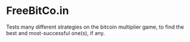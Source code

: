 # FreeBitCo.in
Tests many different strategies on the bitcoin multiplier game, to find the best and most-successful one(s), if any.

